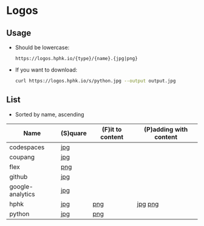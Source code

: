 # Logos

## Usage

- Should be lowercase:

  ```
  https://logos.hphk.io/{type}/{name}.{jpg|png}
  ```

- If you want to download:

  ```bash
  curl https://logos.hphk.io/s/python.jpg --output output.jpg
  ```


## List

- Sorted by name, ascending

| Name | (S)quare | (F)it to content | (P)adding with content |
| ---- | ---- | ---- | ---- |
| codespaces | [jpg](s/codespaces.jpg) | | |
| coupang | [jpg](s/coupang.jpg) | | |
| flex | [png](s/flex.png) | | |
| github | [jpg](s/python.jpg) | | |
| google-analytics | [jpg](s/google-analytics.png) | | |
| hphk | [jpg](s/hphk.jpg) | [png](f/hphk.png) | [jpg](p/hphk.jpg) [png](p/hphk.png) |
| python | [jpg](s/python.jpg) | [png](f/python.png) | |
